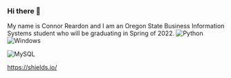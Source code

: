 ### Hi there 👋
My name is Connor Reardon and I am an Oregon State Business Information Systems student who will be graduating in Spring of 2022.
![Python](https://img.shields.io/badge/-Python-fff?&logo=python&color=2f5b44&logoColor=white)
![Windows](https://img.shields.io/badge/-Windows-fff?&logo=python&color=2f5b44&logoColor=white)

![MySQL](https://img.shields.io/badge/-MySQL-fff?&logo=mysql&color=2f5b44&logoColor=white)

https://shields.io/
